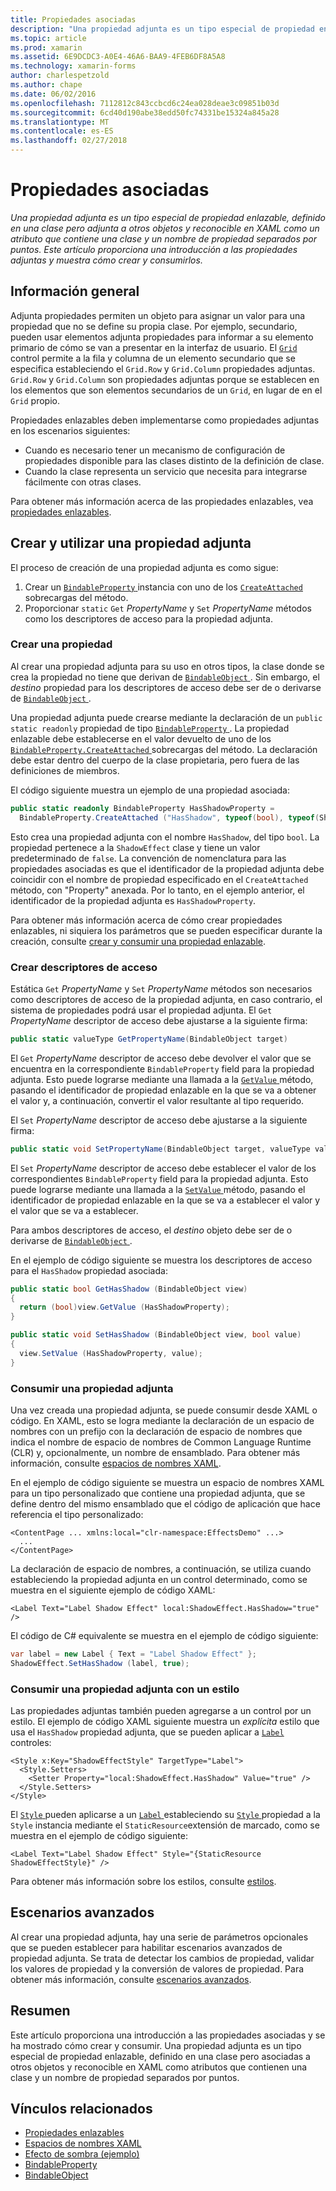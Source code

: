 ```yaml
---
title: Propiedades asociadas
description: "Una propiedad adjunta es un tipo especial de propiedad enlazable, definido en una clase pero adjunta a otros objetos y reconocible en XAML como un atributo que contiene una clase y un nombre de propiedad separados por puntos. Este artículo proporciona una introducción a las propiedades adjuntas y muestra cómo crear y consumirlos."
ms.topic: article
ms.prod: xamarin
ms.assetid: 6E9DCDC3-A0E4-46A6-BAA9-4FEB6DF8A5A8
ms.technology: xamarin-forms
author: charlespetzold
ms.author: chape
ms.date: 06/02/2016
ms.openlocfilehash: 7112812c843ccbcd6c24ea028deae3c09851b03d
ms.sourcegitcommit: 6cd40d190abe38edd50fc74331be15324a845a28
ms.translationtype: MT
ms.contentlocale: es-ES
ms.lasthandoff: 02/27/2018
---
```

# <a name="attached-properties"></a>Propiedades asociadas

_Una propiedad adjunta es un tipo especial de propiedad enlazable, definido en una clase pero adjunta a otros objetos y reconocible en XAML como un atributo que contiene una clase y un nombre de propiedad separados por puntos. Este artículo proporciona una introducción a las propiedades adjuntas y muestra cómo crear y consumirlos._

## <a name="overview"></a>Información general

Adjunta propiedades permiten un objeto para asignar un valor para una propiedad que no se define su propia clase. Por ejemplo, secundario, pueden usar elementos adjunta propiedades para informar a su elemento primario de cómo se van a presentar en la interfaz de usuario. El [ `Grid` ](https://developer.xamarin.com/api/type/Xamarin.Forms.Grid/) control permite a la fila y columna de un elemento secundario que se especifica estableciendo el `Grid.Row` y `Grid.Column` propiedades adjuntas. `Grid.Row` y `Grid.Column` son propiedades adjuntas porque se establecen en los elementos que son elementos secundarios de un `Grid`, en lugar de en el `Grid` propio.

Propiedades enlazables deben implementarse como propiedades adjuntas en los escenarios siguientes:

- Cuando es necesario tener un mecanismo de configuración de propiedades disponible para las clases distinto de la definición de clase.
- Cuando la clase representa un servicio que necesita para integrarse fácilmente con otras clases.

Para obtener más información acerca de las propiedades enlazables, vea [propiedades enlazables](~/xamarin-forms/xaml/bindable-properties.md).

## <a name="creating-and-consuming-an-attached-property"></a>Crear y utilizar una propiedad adjunta

El proceso de creación de una propiedad adjunta es como sigue:

1. Crear un [ `BindableProperty` ](https://developer.xamarin.com/api/type/Xamarin.Forms.BindableProperty/) instancia con uno de los [ `CreateAttached` ](https://developer.xamarin.com/api/member/Xamarin.Forms.BindableProperty.CreateAttached/p/System.String/System.Type/System.Type/System.Object/Xamarin.Forms.BindingMode/Xamarin.Forms.BindableProperty+ValidateValueDelegate/Xamarin.Forms.BindableProperty+BindingPropertyChangedDelegate/Xamarin.Forms.BindableProperty+BindingPropertyChangingDelegate/Xamarin.Forms.BindableProperty+CoerceValueDelegate/Xamarin.Forms.BindableProperty+CreateDefaultValueDelegate/) sobrecargas del método.
1. Proporcionar `static` `Get` *PropertyName* y `Set` *PropertyName* métodos como los descriptores de acceso para la propiedad adjunta.

### <a name="creating-a-property"></a>Crear una propiedad

Al crear una propiedad adjunta para su uso en otros tipos, la clase donde se crea la propiedad no tiene que derivan de [ `BindableObject` ](https://developer.xamarin.com/api/type/Xamarin.Forms.BindableObject/). Sin embargo, el *destino* propiedad para los descriptores de acceso debe ser de o derivarse de [ `BindableObject` ](https://developer.xamarin.com/api/type/Xamarin.Forms.BindableObject/).

Una propiedad adjunta puede crearse mediante la declaración de un `public static readonly` propiedad de tipo [ `BindableProperty` ](https://developer.xamarin.com/api/type/Xamarin.Forms.BindableProperty/). La propiedad enlazable debe establecerse en el valor devuelto de uno de los [ `BindableProperty.CreateAttached` ](https://developer.xamarin.com/api/member/Xamarin.Forms.BindableProperty.CreateAttached/p/System.String/System.Type/System.Type/System.Object/Xamarin.Forms.BindingMode/Xamarin.Forms.BindableProperty+ValidateValueDelegate/Xamarin.Forms.BindableProperty+BindingPropertyChangedDelegate/Xamarin.Forms.BindableProperty+BindingPropertyChangingDelegate/Xamarin.Forms.BindableProperty+CoerceValueDelegate/Xamarin.Forms.BindableProperty+CreateDefaultValueDelegate/) sobrecargas del método. La declaración debe estar dentro del cuerpo de la clase propietaria, pero fuera de las definiciones de miembros.

El código siguiente muestra un ejemplo de una propiedad asociada:

```csharp
public static readonly BindableProperty HasShadowProperty =
  BindableProperty.CreateAttached ("HasShadow", typeof(bool), typeof(ShadowEffect), false);
```

Esto crea una propiedad adjunta con el nombre `HasShadow`, del tipo `bool`. La propiedad pertenece a la `ShadowEffect` clase y tiene un valor predeterminado de `false`. La convención de nomenclatura para las propiedades asociadas es que el identificador de la propiedad adjunta debe coincidir con el nombre de propiedad especificado en el `CreateAttached` método, con "Property" anexada. Por lo tanto, en el ejemplo anterior, el identificador de la propiedad adjunta es `HasShadowProperty`.

Para obtener más información acerca de cómo crear propiedades enlazables, ni siquiera los parámetros que se pueden especificar durante la creación, consulte [crear y consumir una propiedad enlazable](~/xamarin-forms/xaml/bindable-properties.md#consuming-bindable-property).

### <a name="creating-accessors"></a>Crear descriptores de acceso

Estática `Get` *PropertyName* y `Set` *PropertyName* métodos son necesarios como descriptores de acceso de la propiedad adjunta, en caso contrario, el sistema de propiedades podrá usar el propiedad adjunta. El `Get` *PropertyName* descriptor de acceso debe ajustarse a la siguiente firma:

```csharp
public static valueType GetPropertyName(BindableObject target)
```

El `Get` *PropertyName* descriptor de acceso debe devolver el valor que se encuentra en la correspondiente `BindableProperty` field para la propiedad adjunta. Esto puede lograrse mediante una llamada a la [ `GetValue` ](https://developer.xamarin.com/api/member/Xamarin.Forms.BindableObject.GetValue/p/Xamarin.Forms.BindableProperty/) método, pasando el identificador de propiedad enlazable en la que se va a obtener el valor y, a continuación, convertir el valor resultante al tipo requerido.

El `Set` *PropertyName* descriptor de acceso debe ajustarse a la siguiente firma:

```csharp
public static void SetPropertyName(BindableObject target, valueType value)
```

El `Set` *PropertyName* descriptor de acceso debe establecer el valor de los correspondientes `BindableProperty` field para la propiedad adjunta. Esto puede lograrse mediante una llamada a la [ `SetValue` ](https://developer.xamarin.com/api/member/Xamarin.Forms.BindableObject.SetValue/p/Xamarin.Forms.BindableProperty/System.Object/) método, pasando el identificador de propiedad enlazable en la que se va a establecer el valor y el valor que se va a establecer.

Para ambos descriptores de acceso, el *destino* objeto debe ser de o derivarse de [ `BindableObject` ](https://developer.xamarin.com/api/type/Xamarin.Forms.BindableObject/).

En el ejemplo de código siguiente se muestra los descriptores de acceso para el `HasShadow` propiedad asociada:

```csharp
public static bool GetHasShadow (BindableObject view)
{
  return (bool)view.GetValue (HasShadowProperty);
}

public static void SetHasShadow (BindableObject view, bool value)
{
  view.SetValue (HasShadowProperty, value);
}
```

### <a name="consuming-an-attached-property"></a>Consumir una propiedad adjunta

Una vez creada una propiedad adjunta, se puede consumir desde XAML o código. En XAML, esto se logra mediante la declaración de un espacio de nombres con un prefijo con la declaración de espacio de nombres que indica el nombre de espacio de nombres de Common Language Runtime (CLR) y, opcionalmente, un nombre de ensamblado. Para obtener más información, consulte [espacios de nombres XAML](~/xamarin-forms/xaml/namespaces.md).

En el ejemplo de código siguiente se muestra un espacio de nombres XAML para un tipo personalizado que contiene una propiedad adjunta, que se define dentro del mismo ensamblado que el código de aplicación que hace referencia el tipo personalizado:

```xaml
<ContentPage ... xmlns:local="clr-namespace:EffectsDemo" ...>
  ...
</ContentPage>
```

La declaración de espacio de nombres, a continuación, se utiliza cuando estableciendo la propiedad adjunta en un control determinado, como se muestra en el siguiente ejemplo de código XAML:

```xaml
<Label Text="Label Shadow Effect" local:ShadowEffect.HasShadow="true" />
```

El código de C# equivalente se muestra en el ejemplo de código siguiente:

```csharp
var label = new Label { Text = "Label Shadow Effect" };
ShadowEffect.SetHasShadow (label, true);
```

### <a name="consuming-an-attached-property-with-a-style"></a>Consumir una propiedad adjunta con un estilo

Las propiedades adjuntas también pueden agregarse a un control por un estilo. El ejemplo de código XAML siguiente muestra un *explícita* estilo que usa el `HasShadow` propiedad adjunta, que se pueden aplicar a [ `Label` ](https://developer.xamarin.com/api/type/Xamarin.Forms.Label/) controles:

```xaml
<Style x:Key="ShadowEffectStyle" TargetType="Label">
  <Style.Setters>
    <Setter Property="local:ShadowEffect.HasShadow" Value="true" />
  </Style.Setters>
</Style>
```

El [ `Style` ](https://developer.xamarin.com/api/type/Xamarin.Forms.Style/) pueden aplicarse a un [ `Label` ](https://developer.xamarin.com/api/type/Xamarin.Forms.Label/) estableciendo su [ `Style` ](https://developer.xamarin.com/api/property/Xamarin.Forms.VisualElement.Style/) propiedad a la `Style` instancia mediante el `StaticResource`extensión de marcado, como se muestra en el ejemplo de código siguiente:

```xaml
<Label Text="Label Shadow Effect" Style="{StaticResource ShadowEffectStyle}" />
```

Para obtener más información sobre los estilos, consulte [estilos](~/xamarin-forms/user-interface/styles/index.md).

## <a name="advanced-scenarios"></a>Escenarios avanzados

Al crear una propiedad adjunta, hay una serie de parámetros opcionales que se pueden establecer para habilitar escenarios avanzados de propiedad adjunta. Se trata de detectar los cambios de propiedad, validar los valores de propiedad y la conversión de valores de propiedad. Para obtener más información, consulte [escenarios avanzados](~/xamarin-forms/xaml/bindable-properties.md#advanced).

## <a name="summary"></a>Resumen

Este artículo proporciona una introducción a las propiedades asociadas y se ha mostrado cómo crear y consumir. Una propiedad adjunta es un tipo especial de propiedad enlazable, definido en una clase pero asociadas a otros objetos y reconocible en XAML como atributos que contienen una clase y un nombre de propiedad separados por puntos.


## <a name="related-links"></a>Vínculos relacionados

- [Propiedades enlazables](~/xamarin-forms/xaml/bindable-properties.md)
- [Espacios de nombres XAML](~/xamarin-forms/xaml/namespaces.md)
- [Efecto de sombra (ejemplo)](https://developer.xamarin.com/samples/xamarin-forms/effects/shadoweffect/)
- [BindableProperty](https://developer.xamarin.com/api/type/Xamarin.Forms.BindableProperty/)
- [BindableObject](https://developer.xamarin.com/api/type/Xamarin.Forms.BindableObject/)
